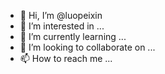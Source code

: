 - 👋 Hi, I’m @luopeixin
- 👀 I’m interested in ...
- 🌱 I’m currently learning ...
- 💞️ I’m looking to collaborate on ...
- 📫 How to reach me ...

<!---
luopeixin/luopeixin is a ✨ special ✨ repository because its `README.md` (this file) appears on your GitHub profile.
You can click the Preview link to take a look at your changes.
--->
